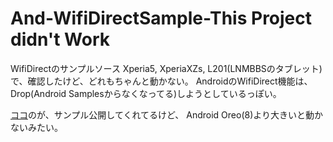 # And-WifiDirectSample-This Project didn't Work
WifiDirectのサンプルソース
Xperia5, XperiaXZs, L201(LNMBBSのタブレット)で、確認したけど、どれもちゃんと動かない。
AndroidのWifiDirect機能は、Drop(Android Samplesからなくなってる)しようとしているっぽい。

[ココ](https://gitlab.com/marcinb64/wifisandbox.git)のが、サンプル公開してくれてるけど、
Android Oreo(8)より大きいと動かないみたい。
